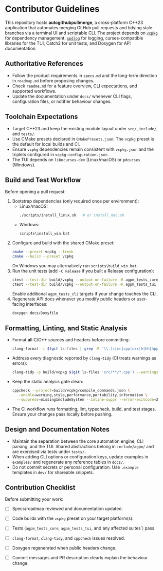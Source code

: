 # Contributor Guidelines

This repository hosts **autogithubpullmerge**, a cross-platform C++23
application that automates merging GitHub pull requests and tidying stale
branches via a terminal UI and scriptable CLI. The project depends on
[`vcpkg`](https://github.com/microsoft/vcpkg) for dependency management,
[`spdlog`](https://github.com/gabime/spdlog) for logging, curses-compatible
libraries for the TUI, Catch2 for unit tests, and Doxygen for API
documentation.

## Authoritative References

- Follow the product requirements in `specs.md` and the long-term direction in
  `roadmap.md` before proposing changes.
- Check `readme.md` for a feature overview, CLI expectations, and supported
  workflows.
- Update the documentation under `docs/` whenever CLI flags, configuration
  files, or notifier behaviour changes.

## Toolchain Expectations

- Target C++23 and keep the existing module layout under `src/`, `include/`,
  and `tests/`.
- Use CMake presets declared in `CMakePresets.json`. The `vcpkg` preset is the
  default for local builds and CI.
- Ensure `vcpkg` dependencies remain consistent with `vcpkg.json` and the
  triplets configured in `vcpkg-configuration.json`.
- The TUI depends on `libncurses-dev` (Linux/macOS) or `pdcurses` (Windows).

## Build and Test Workflow

Before opening a pull request:

1. Bootstrap dependencies (only required once per environment):
   - Linux/macOS:
     ```bash
     ./scripts/install_linux.sh   # or install_mac.sh
     ```
   - Windows:
     ```bat
     scripts\install_win.bat
     ```
2. Configure and build with the shared CMake preset:
   ```bash
   cmake --preset vcpkg --fresh
   cmake --build --preset vcpkg
   ```
   On Windows you may alternatively run `scripts\build_win.bat`.
3. Run the unit tests (add `-C Release` if you built a Release configuration):
   ```bash
   ctest --test-dir build/vcpkg --output-on-failure -R agpm_tests_core
   ctest --test-dir build/vcpkg --output-on-failure -R agpm_tests_tui
   ```
   Enable additional `agpm_tests_cli` targets if your change touches the CLI.
4. Regenerate API docs whenever you modify public headers or user-facing
   interfaces:
   ```bash
   doxygen docs/Doxyfile
   ```

## Formatting, Linting, and Static Analysis

- Format **all** C/C++ sources and headers before committing:
  ```bash
  clang-format -i $(git ls-files | grep -E '\\.(c|cc|cpp|cxx|h|hh|hpp|hxx)$')
  ```
- Address every diagnostic reported by `clang-tidy` (CI treats warnings as
  errors):
  ```bash
  clang-tidy -p build/vcpkg $(git ls-files 'src/**/*.cpp') --warnings-as-errors='*'
  ```
- Keep the static analysis gate clean:
  ```bash
  cppcheck --project=build/vcpkg/compile_commands.json \
    --enable=warning,style,performance,portability,information \
    --suppress=missingIncludeSystem --inline-suppr --error-exitcode=2
  ```
- The CI workflow runs formatting, lint, typecheck, build, and test stages. Ensure
  your changes pass locally before pushing.

## Design and Documentation Notes

- Maintain the separation between the core automation engine, CLI parsing, and
  the TUI. Shared abstractions belong in `include/agpm/` and are exercised via
  tests under `tests/`.
- When adding CLI options or configuration keys, update examples in
  `examples/` and regenerate any reference tables in `docs/`.
- Do not commit secrets or personal configuration. Use `.example` templates in
  `dev/` for shareable snippets.

## Contribution Checklist

Before submitting your work:

- [ ] Specs/roadmap reviewed and documentation updated.
- [ ] Code builds with the `vcpkg` preset on your target platform(s).
- [ ] Tests (`agpm_tests_core`, `agpm_tests_tui`, and any affected suites`) pass.
- [ ] `clang-format`, `clang-tidy`, and `cppcheck` issues resolved.
- [ ] Doxygen regenerated when public headers change.
- [ ] Commit messages and PR description clearly explain the behaviour change.


